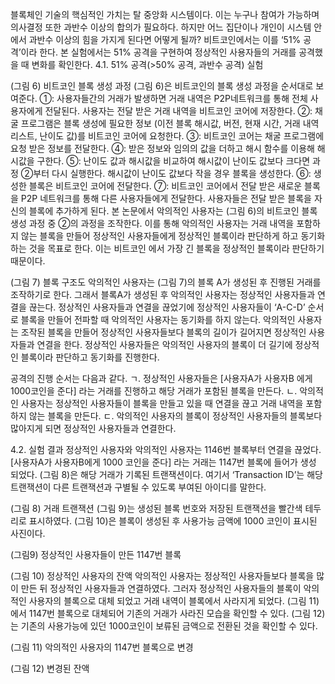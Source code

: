블록체인 기술의 핵심적인 가치는 탈 중앙화 시스템이다. 이는 누구나 참여가 가능하며 의사결정 또한 과반수 이상의 합의가 필요하다. 하지만 어느 집단이나 개인이 시스템 안에서 과반수 이상의 힘을 가지게 된다면 어떻게 될까? 비트코인에서는 이를 ‘51% 공격’이라 한다. 본 실험에서는 51% 공격을 구현하여 정상적인 사용자들의 거래를 공격했을 때 변화를 확인한다.
4.1. 51% 공격(>50% 공격, 과반수 공격) 실험
 
(그림 6) 비트코인 블록 생성 과정
   (그림 6)은 비트코인의 블록 생성 과정을 순서대로 보여준다.
①: 사용자들간의 거래가 발생하면 거래 내역은 P2P네트워크를 통해 전체 사용자에게 전달된다. 사용자는 전달 받은 거래 내역을 비트코인 코어에 저장한다.
②: 채굴 프로그램은 블록 생성에 필요한 정보 (이전 블록 해시값, 버전, 현재 시간, 거래 내역 리스트, 난이도 값)를 비트코인 코어에 요청한다.
③: 비트코인 코어는 채굴 프로그램에 요청 받은 정보를 전달한다. 
④: 받은 정보와 임의의 값을 더하고 해시 함수를 이용해 해시값을 구한다.
⑤: 난이도 값과 해시값을 비교하여 해시값이 난이도 값보다 크다면 과정 ②부터 다시 실행한다. 해시값이 난이도 값보다 작을 경우 블록을 생성한다.
⑥: 생성한 블록은 비트코인 코어에 전달한다.
⑦: 비트코인 코어에서 전달 받은 새로운 블록을 P2P 네트워크를 통해 다른 사용자들에게 전달한다. 사용자들은 전달 받은 블록을 자신의 블록에 추가하게 된다.
   본 논문에서 악의적인 사용자는 (그림 6)의 비트코인 블록 생성 과정 중 ②의 과정을 조작한다. 이를 통해 악의적인 사용자는 거래 내역을 포함하지 않는 블록을 만들어 정상적인 사용자들에게 정상적인 블록이라 판단하게 하고 동기화 하는 것을 목표로 한다. 이는 비트코인 에서 가장 긴 블록을 정상적인 블록이라 판단하기 때문이다.
 
(그림 7) 블록 구조도
악의적인 사용자는 (그림 7)의 블록 A가 생성된 후 진행된 거래를 조작하기로 한다. 그래서 블록A가 생성된 후 악의적인 사용자는 정상적인 사용자들과 연결을 끊는다. 정상적인 사용자들과 연결을 끊었기에 정상적인 사용자들이 ‘A-C-D’ 순서로 블록을 만들어 전파할 때 악의적인 사용자는 동기화를 하지 않는다. 악의적인 사용자는 조작된 블록을 만들어 정상적인 사용자들보다 블록의 길이가 길어지면 정상적인 사용자들과 연결을 한다. 정상적인 사용자들은 악의적인 사용자의 블록이 더 길기에 정상적인 블록이라 판단하고 동기화를 진행한다.

공격의 진행 순서는 다음과 같다.
ㄱ.	정상적인 사용자들은 [사용자A가 사용자B 에게 1000코인을 준다] 라는 거래를 진행하고 해당 거래가 포함된 블록을 만든다.
ㄴ.	악의적인 사용자는 정상적인 사용자들이 블록을 만들고 있을 때 연결을 끊고 거래 내역을 포함하지 않는 블록을 만든다.
ㄷ.	악의적인 사용자의 블록이 정상적인 사용자들의 블록보다 많아지게 되면 정상적인 사용자들과 연결한다.

4.2. 실험 결과
   정상적인 사용자와 악의적인 사용자는 1146번 블록부터 연결을 끊었다. [사용자A가 사용자B에게 1000 코인을 준다] 라는 거래는 1147번 블록에 들어가 생성 되었다. (그림 8)은 해당 거래가 기록된 트랜잭션이다. 여기서 ‘Transaction ID’는 해당 트랜잭션이 다른 트랜잭션과 구별될 수 있도록 부여된 아이디를 말한다.
 
(그림 8) 거래 트랜잭션
   (그림 9)는 생성된 블록 번호와 저장된 트랜잭션을 빨간색 테두리로 표시하였다. (그림 10)은 블록이 생성된 후 사용가능 금액에 1000 코인이 표시된 사진이다.
 
(그림9) 정상적인 사용자들이 만든 1147번 블록
 
(그림 10) 정상적인 사용자의 잔액
   악의적인 사용자는 정상적인 사용자들보다 블록을 많이 만든 뒤 정상적인 사용자들과 연결하였다. 그러자 정상적인 사용자들의 블록이 악의적인 사용자의 블록으로 대체 되었고 거래 내역이 블록에서 사라지게 되었다. (그림 11)에서 1147번 블록으로 대체되어 기존의 거래가 사라진 모습을 확인할 수 있다. (그림 12)는 기존의 사용가능에 있던 1000코인이 보류된 금액으로 전환된 것을 확인할 수 있다.
 
(그림 11) 악의적인 사용자의 1147번 블록으로 변경
 
(그림 12) 변경된 잔액

